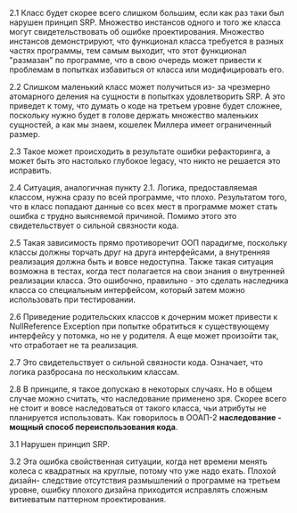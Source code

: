 2.1 Класс будет скорее всего слишком большим, если как раз таки был нарушен принцип SRP. Множество инстансов одного и того же класса могут свидетельствовать об ошибке проектирования. Множество инстансов демонстрируют, что функционал класса требуется в разных частях программы, тем самым выходит, что этот функционал "размазан" по программе, что в свою очередь может привести к проблемам в попытках избавиться от класса или модифицировать его.

2.2 Слишком маленький класс может получиться из- за чрезмерно атомарного деления на сущности в попытках удовлетворить SRP. А это приведет к тому, что думать о коде на третьем уровне будет сложнее, поскольку нужно будет в голове держать множество маленьких сущностей, а как мы знаем, кошелек Миллера имеет ограниченный размер.

2.3 Такое может происходить в результате ошибки рефакторинга, а может быть это настолько глубокое legacy, что никто не решается это исправить.

2.4 Ситуация, аналогичная пункту 2.1. Логика, предоставляемая классом, нужна сразу по всей программе, что плохо. Результатом того, что в класс попадают данные со всех мест в программе может стать ошибка с трудно выясняемой причиной. Помимо этого это свидетельствует о сильной связности кода.

2.5 Такая зависимость прямо противоречит ООП парадигме, поскольку классы должны торчать друг на друга интерфейсами, а внутренняя реализация должна быть и вовсе недоступна. Также такая ситуация возможна в тестах, когда тест полагается на свои знания о внутренней реализации класса. Это ошибочно, правильно - это сделать наследника класса со специальным интерфейсом, который затем можно использовать при тестировании.

2.6 Приведение родительских классов к дочерним может привести к NullReference Exception при попытке обратиться к существующему интерфейсу у потомка, но не у родителя. А еще может произойти так, что отработает не та реализация.

2.7 Это свидетельствует о сильной связности кода. Означает, что логика разбросана по нескольким классам.

2.8 В принципе, я такое допускаю в некоторых случаях. Но в общем случае можно считать, что наследование применено зря. Скорее всего не стоит и вовсе наследоваться от такого класса, чьи атрибуты не планируется использовать. Как говорилось в ООАП-2 **наследование - мощный способ переиспользования кода**.

3.1 Нарушен принцип SRP.

3.2 Эта ошибка свойственная ситуации, когда нет времени менять колеса с квадратных на круглые, потому что уже надо ехать. Плохой дизайн- следствие отсутствия размышлений о программе на третьем уровне, ошибку плохого дизайна приходится исправлять сложным витиеватым паттерном проектирования.
